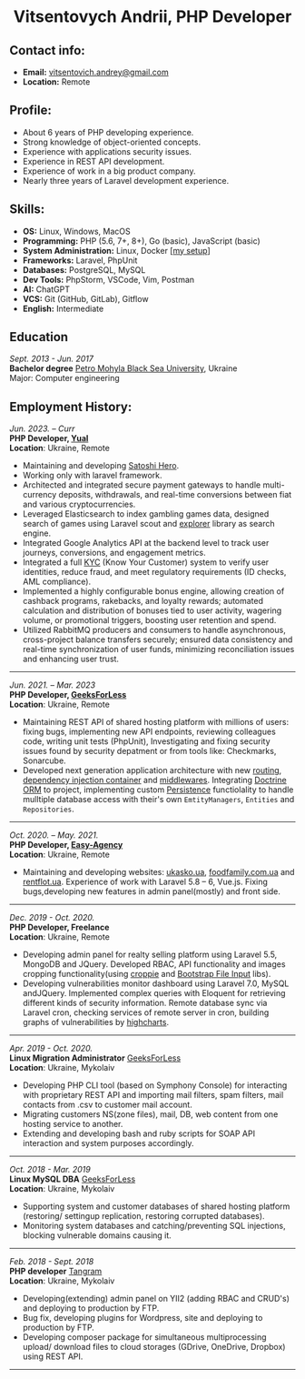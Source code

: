 <h1 align="center">Vitsentovych Andrii, PHP Developer</h1>

## Contact info:
- **Email:** vitsentovich.andrey@gmail.com
- **Location:** Remote

## Profile:
- About 6 years of PHP developing experience.
- Strong knowledge of object-oriented concepts.
- Experience with applications security issues.
- Experience in REST API development.
- Experience of work in a big product company.
- Nearly three years of Laravel development experience.

## Skills:
- **OS:** Linux, Windows, MacOS
- **Programming:** PHP (5.6, 7+, 8+), Go (basic), JavaScript (basic)
- **System Administration:** Linux, Docker [[my setup](https://github.com/Vitsen15/docker-LEMP)]
- **Frameworks:** Laravel, PhpUnit
- **Databases:** PostgreSQL, MySQL
- **Dev Tools:** PhpStorm, VSCode, Vim, Postman
- **AI:** ChatGPT
- **VCS:** Git (GitHub, GitLab), Gitflow
- **English:** Intermediate

## Education
*Sept. 2013 - Jun. 2017*\
**Bachelor degree**
[Petro Mohyla Black Sea University](https://chdu.edu.ua/), Ukraine\
Major: Computer engineering

## Employment History:

*Jun. 2023. – Curr*\
**PHP Developer,
[Yual](https://yual.io/)**\
**Location**: Ukraine, Remote
* Maintaining and developing [Satoshi Hero](https://satoshihero.com/).
* Working only with laravel framework.
* Architected and integrated secure payment gateways to handle multi-currency deposits, withdrawals, and real-time conversions between fiat and various cryptocurrencies.
* Leveraged Elasticsearch to index gambling games data, designed search of games using Laravel scout and [explorer](https://github.com/Jeroen-G/Explorer) library as search engine.
* Integrated Google Analytics API at the backend level to track user journeys, conversions, and engagement metrics.
* Integrated a full [KYC](https://www.veriff.com/) (Know Your Customer) system to verify user identities, reduce fraud, and meet regulatory requirements (ID checks, AML compliance).
* Implemented a highly configurable bonus engine, allowing creation of cashback programs, rakebacks, and loyalty rewards; automated calculation and distribution of bonuses tied to user activity, wagering volume, or promotional triggers, boosting user retention and spend.
* Utilized RabbitMQ producers and consumers to handle asynchronous, cross-project balance transfers securely; ensured data consistency and real-time synchronization of user funds, minimizing reconciliation issues and enhancing user trust.
---

*Jun. 2021. – Mar. 2023*\
**PHP Developer,
[GeeksForLess](https://geeksforless.com/)**\
**Location**: Ukraine, Remote
* Maintaining REST API of shared hosting platform with millions of users: fixing bugs, implementing new API endpoints, reviewing colleagues code, writing unit tests (PhpUnit), Investigating and fixing security issues found by security depatment or from tools like: Checkmarks, Sonarcube.
* Developed next generation application architecture with new [routing](https://route.thephpleague.com/), [dependency injection container](https://php-di.org/) and [middlewares](https://route.thephpleague.com/5.x/middleware/). Integrating [Doctrine ORM](https://www.doctrine-project.org/projects/doctrine-orm/en/2.13/index.html) to project, implementing custom [Persistence](https://www.doctrine-project.org/projects/doctrine-persistence/en/3.1/reference/index.html) functiolality to handle mulltiple database access with their's own `EmtityManagers`, `Entities` and `Repositories`.
---

*Oct. 2020. – May. 2021.*\
**PHP Developer,
[Easy-Agency](https://easy-agency.com/)**\
**Location**: Ukraine, Remote
* Maintaining and developing websites: [ukasko.ua](https://ukasko.ua/), [foodfamily.com.ua](https://foodfamily.com.ua/) and [rentflot.ua](https://rentflot.ua/). Experience of work with Laravel 5.8 – 6, Vue.js. Fixing bugs,developing new features in admin panel(mostly) and front side.
---

*Dec. 2019 - Oct. 2020.*\
**PHP Developer, Freelance**\
**Location**: Ukraine, Remote
* Developing admin panel for realty selling platform using Laravel 5.5, MongoDB and JQuery. Developed RBAC, API functionality and images cropping functionality(using [croppie](https://foliotek.github.io/Croppie/) and [Bootstrap File Input](https://plugins.krajee.com/file-input) libs).
* Developing vulnerabilities monitor dashboard using Laravel 7.0, MySQL andJQuery. Implemented complex queries with Eloquent for retrieving different kinds of security information. Remote database sync via Laravel cron, checking services of remote server in cron, building graphs of vulnerabilities by [highcharts](https://www.highcharts.com/).
---

*Apr. 2019 - Oct. 2020.*\
**Linux Migration Administrator**
[GeeksForLess](https://geeksforless.com/)\
**Location**: Ukraine, Mykolaiv
* Developing PHP CLI tool (based on Symphony Console) for interacting with proprietary REST API and importing mail filters, spam filters, mail contacts from .csv to customer mail account.
* Migrating customers NS(zone files), mail, DB, web content from one hosting service to another.
* Extending and developing bash and ruby scripts for SOAP API interaction and system purposes accordingly.
---

*Oct. 2018 - Mar. 2019*\
**Linux MySQL DBA**
[GeeksForLess](https://geeksforless.com/)\
**Location**: Ukraine, Mykolaiv
* Supporting system and customer databases of shared hosting platform (restoring/ settingup replication, restoring corrupted databases).
* Monitoring system databases and catching/preventing SQL injections, blocking vulnerable domains causing it.
---

*Feb. 2018 - Sept. 2018*\
**PHP developer**
[Tangram](https://tangram.ua)\
**Location**: Ukraine, Mykolaiv
* Developing(extending) admin panel on YII2 (adding RBAC and CRUD's) and deploying to production by FTP.
* Bug fix, developing plugins for Wordpress, site and deploying to production by FTP.
* Developing composer package for simultaneous multiprocessing upload/ download files to cloud storages (GDrive, OneDrive, Dropbox) using REST API.
---
